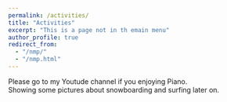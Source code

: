 ```yaml
---
permalink: /activities/
title: "Activities"
excerpt: "This is a page not in th emain menu"
author_profile: true
redirect_from: 
  - "/nmp/"
  - "/nmp.html"
---
```


Please go to my Youtude channel if you enjoying Piano.<br>
Showing some pictures about snowboarding and surfing later on.
